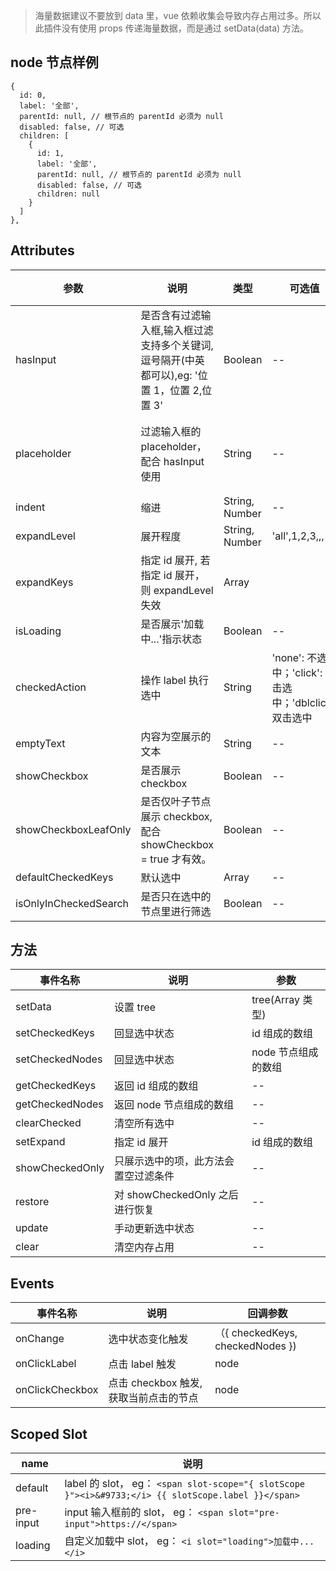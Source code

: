 > 海量数据建议不要放到 data 里，vue 依赖收集会导致内存占用过多。所以此插件没有使用 props 传递海量数据，而是通过 setData(data) 方法。

## node 节点样例

```
{
  id: 0,
  label: '全部',
  parentId: null, // 根节点的 parentId 必须为 null
  disabled: false, // 可选
  children: [
    {
      id: 1,
      label: '全部',
      parentId: null, // 根节点的 parentId 必须为 null
      disabled: false, // 可选
      children: null
    }
  ]
},
```

## Attributes

| 参数                  | 说明                                                                                         | 类型           | 可选值                                                  | 默认值               |
| --------------------- | -------------------------------------------------------------------------------------------- | -------------- | ------------------------------------------------------- | -------------------- |
| hasInput              | 是否含有过滤输入框,输入框过滤支持多个关键词,逗号隔开(中英都可以),eg: '位置 1，位置 2,位置 3' | Boolean        | --                                                      | false                |
| placeholder           | 过滤输入框的 placeholder，配合 hasInput 使用                                                 | String         | --                                                      | 请输入关键字进行查找 |
| indent                | 缩进                                                                                         | String, Number | --                                                      | 15                   |
| expandLevel           | 展开程度                                                                                     | String, Number | 'all',1,2,3,,,                                          | 'all'                |
| expandKeys            | 指定 id 展开, 若指定 id 展开，则 expandLevel 失效                                            | Array          |                                                         | []                   |
| isLoading             | 是否展示'加载中...'指示状态                                                                  | Boolean        | --                                                      | false                |
| checkedAction         | 操作 label 执行选中                                                                          | String         | 'none': 不选中；'click': 单击选中；'dblclick': 双击选中 | 'none'               |
| emptyText             | 内容为空展示的文本                                                                           | String         | --                                                      | '暂无数据'           |
| showCheckbox          | 是否展示 checkbox                                                                            | Boolean        | --                                                      | false                |
| showCheckboxLeafOnly  | 是否仅叶子节点展示 checkbox, 配合 showCheckbox = true 才有效。                               | Boolean        | --                                                      | false                |
| defaultCheckedKeys    | 默认选中                                                                                     | Array          | --                                                      | []                   |
| isOnlyInCheckedSearch | 是否只在选中的节点里进行筛选                                                                 | Boolean        | --                                                      | false                |

## 方法

| 事件名称        | 说明                                 | 参数                |
| --------------- | ------------------------------------ | ------------------- |
| setData         | 设置 tree                            | tree(Array 类型)    |
| setCheckedKeys  | 回显选中状态                         | id 组成的数组       |
| setCheckedNodes | 回显选中状态                         | node 节点组成的数组 |
| getCheckedKeys  | 返回 id 组成的数组                   | --                  |
| getCheckedNodes | 返回 node 节点组成的数组             | --                  |
| clearChecked    | 清空所有选中                         | --                  |
| setExpand       | 指定 id 展开                         | id 组成的数组       |
| showCheckedOnly | 只展示选中的项，此方法会置空过滤条件 | --                  |
| restore         | 对 showCheckedOnly 之后进行恢复      | --                  |
| update          | 手动更新选中状态                     | --                  |
| clear           | 清空内存占用                         | --                  |

## Events

| 事件名称        | 说明                                   | 回调参数                         |
| --------------- | -------------------------------------- | -------------------------------- |
| onChange        | 选中状态变化触发                       | （{ checkedKeys, checkedNodes }) |
| onClickLabel    | 点击 label 触发                        | node                             |
| onClickCheckbox | 点击 checkbox 触发, 获取当前点击的节点 | node                             |

## Scoped Slot

| name      | 说明                                                                                                |
| --------- | --------------------------------------------------------------------------------------------------- |
| default   | label 的 slot， eg： `<span slot-scope="{ slotScope }"><i>&#9733;</i> {{ slotScope.label }}</span>` |
| pre-input | input 输入框前的 slot， eg： `<span slot="pre-input">https://</span>`                               |
| loading   | 自定义加载中 slot， eg： `<i slot="loading">加载中...</i>`                                          |
